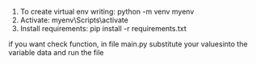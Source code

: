 1. To create virtual env writing: python -m venv myenv
2. Activate: myenv\Scripts\activate
3. Install requirements: pip install -r requirements.txt

if you want check function, in file main.py substitute your values ​​into the variable data and run the file
